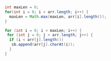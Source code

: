 ``` java
int maxLen = 0;
for(int i = 0; i < arr.length; i++) {
  maxLen = Math.max(maxLen, arr[i].length());
}

for (int i = 0; i < maxLen; i++) {
 for (int j = 0; j < arr.length; j++) {
  if (i < arr[j].length()) 
   sb.append(arr[j].charAt(i));
  }
}
```
<!--stackedit_data:
eyJoaXN0b3J5IjpbMTE2OTI5MzY1N119
-->